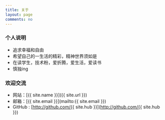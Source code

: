 ```yaml
---
title: 关于
layout: page
comments: no
---
```


### 个人说明

* 追求幸福和自由
* 希望自己的一生活的精彩，精神世界须如是
* 在读学生，技术粉，爱折腾，爱生活，爱读书
* 慎独ing
 

### 欢迎交流

* 网站：[{{ site.name }}]({{ site.url }})
* 邮箱：[{{ site.email }}](mailto:{{ site.email }})
* GitHub : [http://github.com/{{ site.hub }}](http://github.com/{{ site.hub }})

